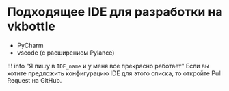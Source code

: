 # Подходящее IDE для разработки на vkbottle

* PyCharm
* vscode (с расширением Pylance)

!!! info "Я пишу в `IDE_name` и у меня все прекрасно работает"
    Если вы хотите предложить конфигурацию IDE для этого списка, то откройте Pull Request на GitHub.
